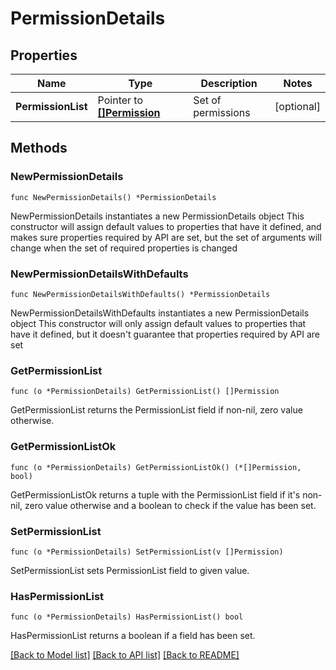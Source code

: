 # PermissionDetails

## Properties

Name | Type | Description | Notes
------------ | ------------- | ------------- | -------------
**PermissionList** | Pointer to [**[]Permission**](Permission.md) | Set of permissions | [optional] 

## Methods

### NewPermissionDetails

`func NewPermissionDetails() *PermissionDetails`

NewPermissionDetails instantiates a new PermissionDetails object
This constructor will assign default values to properties that have it defined,
and makes sure properties required by API are set, but the set of arguments
will change when the set of required properties is changed

### NewPermissionDetailsWithDefaults

`func NewPermissionDetailsWithDefaults() *PermissionDetails`

NewPermissionDetailsWithDefaults instantiates a new PermissionDetails object
This constructor will only assign default values to properties that have it defined,
but it doesn't guarantee that properties required by API are set

### GetPermissionList

`func (o *PermissionDetails) GetPermissionList() []Permission`

GetPermissionList returns the PermissionList field if non-nil, zero value otherwise.

### GetPermissionListOk

`func (o *PermissionDetails) GetPermissionListOk() (*[]Permission, bool)`

GetPermissionListOk returns a tuple with the PermissionList field if it's non-nil, zero value otherwise
and a boolean to check if the value has been set.

### SetPermissionList

`func (o *PermissionDetails) SetPermissionList(v []Permission)`

SetPermissionList sets PermissionList field to given value.

### HasPermissionList

`func (o *PermissionDetails) HasPermissionList() bool`

HasPermissionList returns a boolean if a field has been set.


[[Back to Model list]](../README.md#documentation-for-models) [[Back to API list]](../README.md#documentation-for-api-endpoints) [[Back to README]](../README.md)


